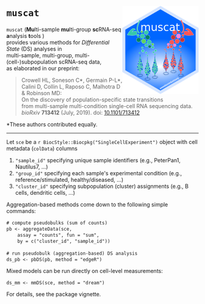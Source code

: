 # `muscat` <img src="inst/extdata/muscat.png" width="200" align="right" /> 

`muscat` (**Mu**lti-sample **mu**lti-group **sc**RNA-seq **a**nalysis **t**ools )  
provides various methods for *Differential State* (DS) analyses in  
multi-sample, multi-group, multi-(cell-)subpopulation scRNA-seq data,  
as elaborated in our preprint:

> Crowell HL, Soneson C\*, Germain P-L\*,  
Calini D, Collin L, Raposo C, Malhotra D & Robinson MD:  
On the discovery of population-specific state transitions  
from multi-sample multi-condition single-cell RNA sequencing data.  
*bioRxiv* **713412** (July, 2019). doi: [10.1101/713412](https://doi.org/10.1101/713412)

*These authors contributed equally.

***

Let `sce` be a `r BiocStyle::Biocpkg("SingleCellExperiment")` object with cell metadata (`colData`) columns

1. `"sample_id"` specifying unique sample identifiers (e.g., PeterPan1, Nautilus7, ...)
2. `"group_id"` specifying each sample's experimental condition (e.g., reference/stimulated, healthy/diseased, ...)
3. `"cluster_id"` specifying subpopulation (cluster) assignments (e.g., B cells, dendritic cells, ...)

Aggregation-based methods come down to the following simple commands: 

```{r}
# compute pseudobulks (sum of counts)
pb <- aggregateData(sce, 
    assay = "counts", fun = "sum",
    by = c("cluster_id", "sample_id"))
    
# run pseudobulk (aggregation-based) DS analysis
ds_pb <- pbDS(pb, method = "edgeR")
```

Mixed models can be run directly on cell-level measurements:

```{r}
ds_mm <- mmDS(sce, method = "dream")
```

For details, see the package vignette.